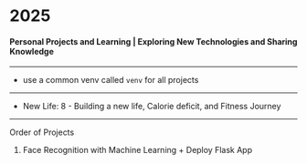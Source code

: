 # 2025
#### Personal Projects and Learning | Exploring New Technologies and Sharing Knowledge

---

- use a common venv called `venv` for all projects

--- 

- New Life: 8 -  Building a new life, Calorie deficit, and Fitness Journey

---
Order of Projects

1. Face Recognition with Machine Learning + Deploy Flask App
